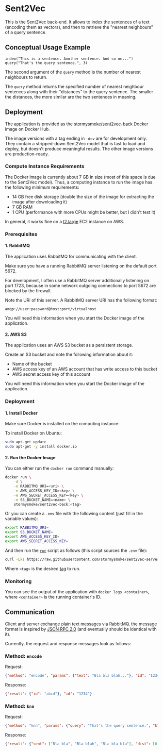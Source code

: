 # Sent2Vec

This is the Sent2Vec back-end. It allows to index the sentences of a text (encoding them as vectors), and then to retrieve the "nearest neighbours" of a query sentence.

## Conceptual Usage Example

~~~
index("This is a sentence. Another sentence. And so on...")
query("That's the query sentence.", 3)
~~~

The second argument of the `query` method is the number of nearest neighbours to return.

The `query` method returns the specified number of nearest neighbour sentences along with their "distances" to the query sentence. The smaller the distances, the more similar are the two sentences in meaning.

## Deployment

The application is provided as the [stormysmoke/sent2vec-back](https://hub.docker.com/r/stormysmoke/sent2vec-back/) Docker image on Docker Hub.

The image versions with a tag ending in `-dev` are for development only. They contain a stripped-down Sent2Vec model that is fast to load and deploy, but doesn't produce meaningful results. The other image versions are production-ready.

### Compute Instance Requirements

The Docker image is currently about 7 GB in size (most of this space is due to the Sent2Vec model). Thus, a computing instance to run the image has the following minimum requirements:

- 14 GB free disk storage (double the size of the image for extracting the image after downloading it)
- 7 GB RAM
- 1 CPU (performance with more CPUs might be better, but I didn't test it)

In general, it works fine on a [t2.large](https://aws.amazon.com/ec2/instance-types/t2/) EC2 instance on AWS.

### Prerequisites

#### 1. RabbitMQ

The application uses RabbitMQ for communicating with the client.

Make sure you have a running RabbitMQ server listening on the default port 5672.

For development, I often use a RabbitMQ server additionally listening on port 1723, because in some network outgoing connections to port 5672 are blocked by the firewall.

Note the URI of this server. A RabbitMQ server URI has the following format:

~~~
amqp://user:password@host:port/virtualhost
~~~

You will need this information when you start the Docker image of the application.

#### 2. AWS S3

The application uses an AWS S3 bucket as a persistent storage.

Create an S3 bucket and note the following information about it:

- Name of the bucket
- AWS access key of an AWS account that has write access to this bucket
- AWS secret access key of this account

You will need this information when you start the Docker image of the application.

### Deployment

#### 1. Install Docker

Make sure Docker is installed on the computing instance.

To install Docker on Ubuntu:

~~~bash
sudo apt-get update
sudo apt-get -y install docker.io
~~~

#### 2. Run the Docker Image

You can either run the `docker run` command manually:

~~~bash
docker run \
    -d \
    -e RABBITMQ_URI=<uri> \
    -e AWS_ACCESS_KEY_ID=<key> \
    -e AWS_SECRET_ACCESS_KEY=<key> \
    -e S3_BUCKET_NAME=<name> \
    stormysmoke/sent2vec-back:<tag>
~~~

Or you can create a `.env` file with the following content (just fill in the variable values):

~~~bash
export RABBITMQ_URI=
export S3_BUCKET_NAME=
export AWS_ACCESS_KEY_ID=
export AWS_SECRET_ACCESS_KEY=
~~~

And then run the [`run`](run) script as follows (this script sources the `.env` file):

~~~bash
curl -Lks https://raw.githubusercontent.com/stormysmoke/sent2vec-server/master/run >run && bash run <tag>
~~~

Where `<tag>` is the desired [tag](https://hub.docker.com/r/stormysmoke/sent2vec-back/tags/) to run.


### Monitoring 

You can see the output of the application with `docker logs <container>`, where `<container>` is the running container's ID.

## Communication

Client and server exchange plain text messages via RabbitMQ. the message format is inspired by [JSON RPC 2.0](http://www.jsonrpc.org/specification) (and eventually should be identical with it). 

Currently, the request and response messages look as follows:

### Method: `encode`

Request:

~~~json
{"method": "encode", "params": {"text": "Bla bla blah..."}, "id": "1234"}
~~~

Response:

~~~json
{"result": {"id": "abcd"}, "id": "1234"}
~~~

### Method: `knn`

Request:

~~~json
{"method": "knn", "params": {"query": "That's the query sentence.", "k": 3, "id": "abcd"}, "id": "2345"}
~~~

Response:

~~~json
{"result": {"sent": ["Bla bla", "Bla blah", "Bla bla bla"], "dist": [0.84, 0.94, 1.04]}, "id": "2345"}
~~~
